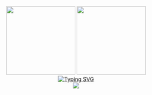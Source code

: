 <div align="center">
  <img height="180em" src="https://github-readme-stats.vercel.app/api?username=xpboosting&show_icons=true&theme=transparent&include_all_commits=true&count_private=true"/>
  <img height="180em" src="https://github-readme-stats.vercel.app/api/top-langs/?username=KennedyReisz&layout=compact&theme=transparent"/>
  
  <div align=center>
<a href="https://git.io/typing-svg"><img src="https://readme-typing-svg.demolab.com?font=Roboto&pause=1000&color=blue&center=true&width=435&lines=Discord" alt="Typing SVG" /></a>
</div>
  <img src="https://lanyard.cnrad.dev/api/886239464756768808">
